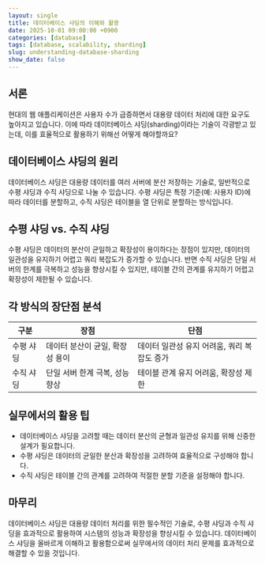 ```yaml
---
layout: single
title: 데이터베이스 샤딩의 이해와 활용
date: 2025-10-01 09:00:00 +0900
categories: [database]
tags: [database, scalability, sharding]
slug: understanding-database-sharding
show_date: false
---
```


## 서론
현대의 웹 애플리케이션은 사용자 수가 급증하면서 대용량 데이터 처리에 대한 요구도 높아지고 있습니다. 이에 따라 데이터베이스 샤딩(sharding)이라는 기술이 각광받고 있는데, 이를 효율적으로 활용하기 위해선 어떻게 해야할까요?

## 데이터베이스 샤딩의 원리
데이터베이스 샤딩은 대용량 데이터를 여러 서버에 분산 저장하는 기술로, 일반적으로 수평 샤딩과 수직 샤딩으로 나눌 수 있습니다. 수평 샤딩은 특정 기준(예: 사용자 ID)에 따라 데이터를 분할하고, 수직 샤딩은 테이블을 열 단위로 분할하는 방식입니다.

## 수평 샤딩 vs. 수직 샤딩
수평 샤딩은 데이터의 분산이 균일하고 확장성이 용이하다는 장점이 있지만, 데이터의 일관성을 유지하기 어렵고 쿼리 복잡도가 증가할 수 있습니다. 반면 수직 샤딩은 단일 서버의 한계를 극복하고 성능을 향상시킬 수 있지만, 테이블 간의 관계를 유지하기 어렵고 확장성이 제한될 수 있습니다.

## 각 방식의 장단점 분석
| 구분         | 장점                                 | 단점                                       |
|--------------|--------------------------------------|--------------------------------------------|
| 수평 샤딩   | 데이터 분산이 균일, 확장성 용이       | 데이터 일관성 유지 어려움, 쿼리 복잡도 증가 |
| 수직 샤딩   | 단일 서버 한계 극복, 성능 향상      | 테이블 관계 유지 어려움, 확장성 제한       |

## 실무에서의 활용 팁
- 데이터베이스 샤딩을 고려할 때는 데이터 분산의 균형과 일관성 유지를 위해 신중한 설계가 필요합니다.
- 수평 샤딩은 데이터의 균일한 분산과 확장성을 고려하여 효율적으로 구성해야 합니다.
- 수직 샤딩은 테이블 간의 관계를 고려하여 적절한 분할 기준을 설정해야 합니다.

## 마무리
데이터베이스 샤딩은 대용량 데이터 처리를 위한 필수적인 기술로, 수평 샤딩과 수직 샤딩을 효과적으로 활용하여 시스템의 성능과 확장성을 향상시킬 수 있습니다. 데이터베이스 샤딩을 올바르게 이해하고 활용함으로써 실무에서의 데이터 처리 문제를 효과적으로 해결할 수 있을 것입니다.
